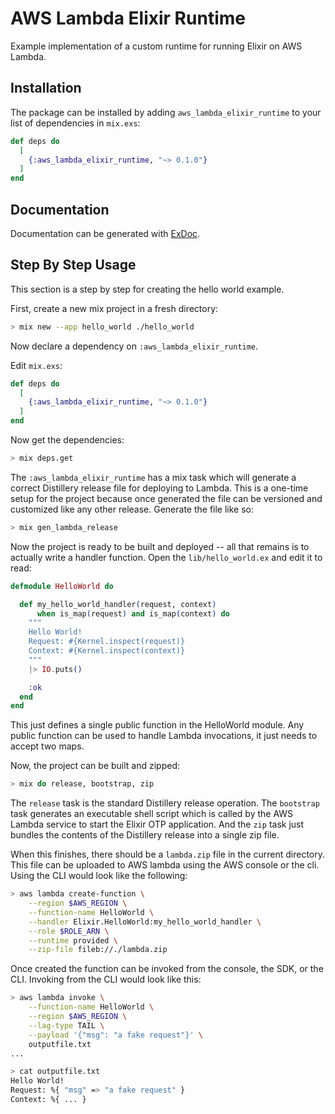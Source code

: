 # AWS Lambda Elixir Runtime

Example implementation of a custom runtime for running Elixir on AWS Lambda.

## Installation

The package can be installed by adding `aws_lambda_elixir_runtime` to your list
of dependencies in `mix.exs`:

```elixir
def deps do
  [
    {:aws_lambda_elixir_runtime, "~> 0.1.0"}
  ]
end
```

## Documentation

Documentation can be generated with
[ExDoc](https://github.com/elixir-lang/ex_doc).

## Step By Step Usage

This section is a step by step for creating the hello world example.

First, create a new mix project in a fresh directory:

```sh
> mix new --app hello_world ./hello_world
```

Now declare a dependency on `:aws_lambda_elixir_runtime`.

Edit `mix.exs`:

```elixir
def deps do
  [
    {:aws_lambda_elixir_runtime, "~> 0.1.0"}
  ]
end
```

Now get the dependencies:

```sh
> mix deps.get
```

The `:aws_lambda_elixir_runtime` has a mix task which will generate a correct
Distillery release file for deploying to Lambda. This is a one-time setup
for the project because once generated the file can be versioned and customized
like any other release. Generate the file like so:

```sh
> mix gen_lambda_release
```

Now the project is ready to be built and deployed -- all that remains is to
actually write a handler function. Open the `lib/hello_world.ex` and edit it
to read:

```elixir
defmodule HelloWorld do

  def my_hello_world_handler(request, context)
      when is_map(request) and is_map(context) do
    """
    Hello World!
    Request: #{Kernel.inspect(request)}
    Context: #{Kernel.inspect(context)}
    """
    |> IO.puts()

    :ok
  end
end
```

This just defines a single public function in the HelloWorld module. Any
public function can be used to handle Lambda invocations, it just needs to
accept two maps.

Now, the project can be built and zipped:

```sh
> mix do release, bootstrap, zip
```

The `release` task is the standard Distillery release operation. The
`bootstrap` task generates an executable shell script which is called by the
AWS Lambda service to start the Elixir OTP application. And the `zip` task just
bundles the contents of the Distillery release into a single zip file.

When this finishes, there should be a `lambda.zip` file in the current
directory. This file can be uploaded to AWS lambda using the AWS console or the
cli. Using the CLI would look like the following:

```sh
> aws lambda create-function \
    --region $AWS_REGION \
    --function-name HelloWorld \
    --handler Elixir.HelloWorld:my_hello_world_handler \
    --role $ROLE_ARN \
    --runtime provided \
    --zip-file fileb://./lambda.zip
```

Once created the function can be invoked from the console, the SDK, or the CLI.
Invoking from the CLI would look like this:

```sh
> aws lambda invoke \
    --function-name HelloWorld \
    --region $AWS_REGION \
    --lag-type TAIL \
    --payload '{"msg": "a fake request"}' \
    outputfile.txt
...

> cat outputfile.txt
Hello World!
Request: %{ "msg" => "a fake request" }
Context: %{ ... }
```

